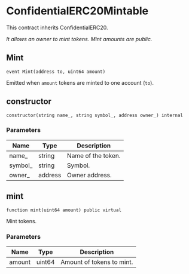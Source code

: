 # ConfidentialERC20Mintable

This contract inherits ConfidentialERC20.

_It allows an owner to mint tokens. Mint amounts are public._

## Mint

```solidity
event Mint(address to, uint64 amount)
```

Emitted when `amount` tokens are minted to one account (`to`).

## constructor

```solidity
constructor(string name_, string symbol_, address owner_) internal
```

### Parameters

| Name     | Type    | Description        |
| -------- | ------- | ------------------ |
| name\_   | string  | Name of the token. |
| symbol\_ | string  | Symbol.            |
| owner\_  | address | Owner address.     |

## mint

```solidity
function mint(uint64 amount) public virtual
```

Mint tokens.

### Parameters

| Name   | Type   | Description               |
| ------ | ------ | ------------------------- |
| amount | uint64 | Amount of tokens to mint. |
